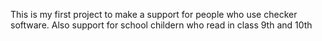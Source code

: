 This is my first project to make a support for people who use checker software. 
Also support for school childern who read in class 9th and 10th
